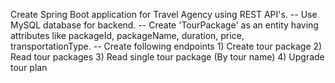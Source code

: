  Create Spring Boot application for Travel Agency using REST API's.
-- Use MySQL database for backend.
-- Create 'TourPackage' as an entity having attributes like packageId, packageName, duration, price, transportationType.
-- Create following endpoints
            1) Create tour package
            2) Read tour packages
            3) Read single tour package (By tour name)
            4) Upgrade tour plan
